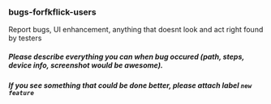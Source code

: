 ### bugs-forfkflick-users
Report bugs, UI enhancement, anything that doesnt look and act right found by testers


##### Please describe everything you can when bug occured (path, steps, device info, screenshot would be awesome). 

##### If you see something that could be done better, please attach label ```new feature```

